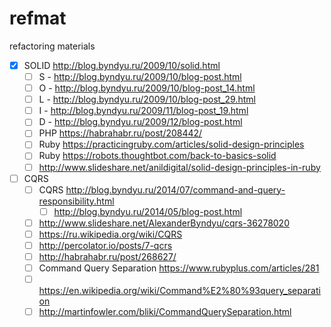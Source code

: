 # refmat
refactoring materials
- [x] SOLID http://blog.byndyu.ru/2009/10/solid.html
  - [ ] S - http://blog.byndyu.ru/2009/10/blog-post.html
  - [ ] O - http://blog.byndyu.ru/2009/10/blog-post_14.html
  - [ ] L - http://blog.byndyu.ru/2009/10/blog-post_29.html
  - [ ] I - http://blog.byndyu.ru/2009/11/blog-post_19.html
  - [ ] D - http://blog.byndyu.ru/2009/12/blog-post.html
  - [ ] PHP https://habrahabr.ru/post/208442/
  - [ ] Ruby https://practicingruby.com/articles/solid-design-principles
  - [ ] Ruby https://robots.thoughtbot.com/back-to-basics-solid
  - [ ] http://www.slideshare.net/anildigital/solid-design-principles-in-ruby
- [ ] CQRS
  - [ ] CQRS http://blog.byndyu.ru/2014/07/command-and-query-responsibility.html
    - [ ] http://blog.byndyu.ru/2014/05/blog-post.html
  - [ ] http://www.slideshare.net/AlexanderByndyu/cqrs-36278020
  - [ ] https://ru.wikipedia.org/wiki/CQRS
  - [ ] http://percolator.io/posts/7-qcrs
  - [ ] http://habrahabr.ru/post/268627/
  - [ ] Command Query Separation https://www.rubyplus.com/articles/281
  - [ ] https://en.wikipedia.org/wiki/Command%E2%80%93query_separation
  - [ ] http://martinfowler.com/bliki/CommandQuerySeparation.html
